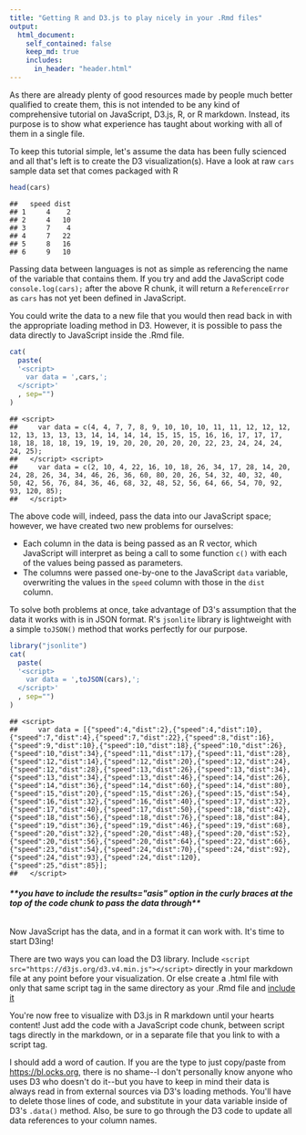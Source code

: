 ```yaml
---
title: "Getting R and D3.js to play nicely in your .Rmd files"
output:
  html_document:
    self_contained: false
    keep_md: true
    includes:
      in_header: "header.html"
---
```




As there are already plenty of good resources made by people much better qualified to create them, this is not intended to be any kind of comprehensive tutorial on JavaScript, D3.js, R, or R markdown. Instead, its purpose is to show what experience has taught about working with all of them in a single file.

To keep this tutorial simple, let's assume the data has been fully scienced and all that's left is to create the D3 visualization(s). Have a look at raw `cars` sample data set that comes packaged with R


```r
head(cars)
```

```
##   speed dist
## 1     4    2
## 2     4   10
## 3     7    4
## 4     7   22
## 5     8   16
## 6     9   10
```

Passing data between languages is not as simple as referencing the name of the variable that contains them. If you try and add the JavaScript code `console.log(cars);` after the above R chunk, it will return a `ReferenceError` as `cars` has not yet been defined in JavaScript.

You could write the data to a new file that you would then read back in with the appropriate loading method in D3. However, it is possible to pass the data directly to JavaScript inside the .Rmd file.


```r
cat(
  paste(
  '<script>
    var data = ',cars,';
  </script>'
  , sep="")
)
```

```
## <script>
##     var data = c(4, 4, 7, 7, 8, 9, 10, 10, 10, 11, 11, 12, 12, 12, 12, 13, 13, 13, 13, 14, 14, 14, 14, 15, 15, 15, 16, 16, 17, 17, 17, 18, 18, 18, 18, 19, 19, 19, 20, 20, 20, 20, 20, 22, 23, 24, 24, 24, 24, 25);
##   </script> <script>
##     var data = c(2, 10, 4, 22, 16, 10, 18, 26, 34, 17, 28, 14, 20, 24, 28, 26, 34, 34, 46, 26, 36, 60, 80, 20, 26, 54, 32, 40, 32, 40, 50, 42, 56, 76, 84, 36, 46, 68, 32, 48, 52, 56, 64, 66, 54, 70, 92, 93, 120, 85);
##   </script>
```

The above code will, indeed, pass the data into our JavaScript space; however, we have created two new problems for ourselves:

* Each column in the data is being passed as an R vector, which JavaScript will interpret as being a call to some function `c()` with each of the values being passed as parameters.
* The columns were passed one-by-one to the JavaScript `data` variable, overwriting the values in the `speed` column with those in the `dist` column.

To solve both problems at once, take advantage of D3's assumption that the data it works with is in JSON format. R's `jsonlite` library is lightweight with a simple `toJSON()` method that works perfectly for our purpose.


```r
library("jsonlite")
cat(
  paste(
  '<script>
    var data = ',toJSON(cars),';
  </script>'
  , sep="")
)
```

```
## <script>
##     var data = [{"speed":4,"dist":2},{"speed":4,"dist":10},{"speed":7,"dist":4},{"speed":7,"dist":22},{"speed":8,"dist":16},{"speed":9,"dist":10},{"speed":10,"dist":18},{"speed":10,"dist":26},{"speed":10,"dist":34},{"speed":11,"dist":17},{"speed":11,"dist":28},{"speed":12,"dist":14},{"speed":12,"dist":20},{"speed":12,"dist":24},{"speed":12,"dist":28},{"speed":13,"dist":26},{"speed":13,"dist":34},{"speed":13,"dist":34},{"speed":13,"dist":46},{"speed":14,"dist":26},{"speed":14,"dist":36},{"speed":14,"dist":60},{"speed":14,"dist":80},{"speed":15,"dist":20},{"speed":15,"dist":26},{"speed":15,"dist":54},{"speed":16,"dist":32},{"speed":16,"dist":40},{"speed":17,"dist":32},{"speed":17,"dist":40},{"speed":17,"dist":50},{"speed":18,"dist":42},{"speed":18,"dist":56},{"speed":18,"dist":76},{"speed":18,"dist":84},{"speed":19,"dist":36},{"speed":19,"dist":46},{"speed":19,"dist":68},{"speed":20,"dist":32},{"speed":20,"dist":48},{"speed":20,"dist":52},{"speed":20,"dist":56},{"speed":20,"dist":64},{"speed":22,"dist":66},{"speed":23,"dist":54},{"speed":24,"dist":70},{"speed":24,"dist":92},{"speed":24,"dist":93},{"speed":24,"dist":120},{"speed":25,"dist":85}];
##   </script>
```

<script>
    var data = [{"speed":4,"dist":2},{"speed":4,"dist":10},{"speed":7,"dist":4},{"speed":7,"dist":22},{"speed":8,"dist":16},{"speed":9,"dist":10},{"speed":10,"dist":18},{"speed":10,"dist":26},{"speed":10,"dist":34},{"speed":11,"dist":17},{"speed":11,"dist":28},{"speed":12,"dist":14},{"speed":12,"dist":20},{"speed":12,"dist":24},{"speed":12,"dist":28},{"speed":13,"dist":26},{"speed":13,"dist":34},{"speed":13,"dist":34},{"speed":13,"dist":46},{"speed":14,"dist":26},{"speed":14,"dist":36},{"speed":14,"dist":60},{"speed":14,"dist":80},{"speed":15,"dist":20},{"speed":15,"dist":26},{"speed":15,"dist":54},{"speed":16,"dist":32},{"speed":16,"dist":40},{"speed":17,"dist":32},{"speed":17,"dist":40},{"speed":17,"dist":50},{"speed":18,"dist":42},{"speed":18,"dist":56},{"speed":18,"dist":76},{"speed":18,"dist":84},{"speed":19,"dist":36},{"speed":19,"dist":46},{"speed":19,"dist":68},{"speed":20,"dist":32},{"speed":20,"dist":48},{"speed":20,"dist":52},{"speed":20,"dist":56},{"speed":20,"dist":64},{"speed":22,"dist":66},{"speed":23,"dist":54},{"speed":24,"dist":70},{"speed":24,"dist":92},{"speed":24,"dist":93},{"speed":24,"dist":120},{"speed":25,"dist":85}];
  </script>

###### ***\*\*you have to include the results="asis" option in the curly braces at the top of the code chunk to pass the data through\*\****

Now JavaScript has the data, and in a format it can work with. It's time to start D3ing!

There are two ways you can load the D3 library. Include `<script src="https://d3js.org/d3.v4.min.js"></script>` directly in your markdown file at any point before your visualization. Or else create a .html file with only that same script tag in the same directory as your .Rmd file and [include it](http://rmarkdown.rstudio.com/html_document_format.html#includes)

You're now free to visualize with D3.js in R markdown until your hearts content! Just add the code with a JavaScript code chunk, between script tags directly in the markdown, or in a separate file that you link to with a script tag.

<div id="plot"></div>

<script>

// set the dimensions and margins of the graph
var margin = {top: 20, right: 20, bottom: 30, left: 50},
    width = 900 - margin.left - margin.right,
    height = 500 - margin.top - margin.bottom;

// set the ranges
var x = d3.scaleLinear().range([0, width]);
var y = d3.scaleLinear().range([height, 0]);

// append the svg object to the body of the page
// appends a 'group' element to 'svg'
// moves the 'group' element to the top left margin
var svg = d3.select("#plot").append("svg")
    .attr("width", width + margin.left + margin.right)
    .attr("height", height + margin.top + margin.bottom)
  .append("g")
    .attr("transform",
          "translate(" + margin.left + "," + margin.top + ")");


// format the data
data.forEach(function(d) {
    d.speed = +d.speed;
    d.dist  = +d.dist;
});

// Scale the range of the data
x.domain(d3.extent(data, function(d) { return d.speed; }));
y.domain([0, d3.max(data, function(d) { return d.dist; })]);

// Add the scatterplot
svg.selectAll("dot")
    .data(data)
  .enter().append("circle")
    .attr("r", 5)
    .attr("cx", function(d) { return x(d.speed); })
    .attr("cy", function(d) { return y(d.dist); });

// Add the X Axis
svg.append("g")
    .attr("transform", "translate(0," + height + ")")
    .call(d3.axisBottom(x));

// Add the Y Axis
svg.append("g")
    .call(d3.axisLeft(y));

</script>

I should add a word of caution. If you are the type to just copy/paste from <https://bl.ocks.org>, there is no shame--I don't personally know anyone who uses D3 who doesn't do it--but you have to keep in mind their data is always read in from external sources via D3's loading methods. You'll have to delete those lines of code, and substitute in your data variable inside of D3's `.data()` method. Also, be sure to go through the D3 code to update all data references to your column names.
